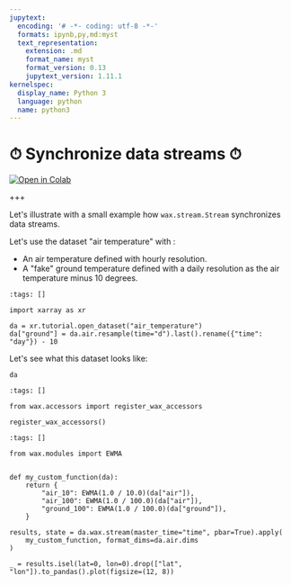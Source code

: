 ```yaml
---
jupytext:
  encoding: '# -*- coding: utf-8 -*-'
  formats: ipynb,py,md:myst
  text_representation:
    extension: .md
    format_name: myst
    format_version: 0.13
    jupytext_version: 1.11.1
kernelspec:
  display_name: Python 3
  language: python
  name: python3
---
```


# ⏱ Synchronize data streams ⏱

[![Open in Colab](https://colab.research.google.com/assets/colab-badge.svg)](https://colab.research.google.com/github/eserie/wax-ml/blob/main/docs/notebooks/02_Synchronize_data_streams.ipynb)

+++

Let's illustrate with a small example how `wax.stream.Stream` synchronizes data streams.

Let's use the dataset "air temperature" with :
- An air temperature defined with hourly resolution.
- A "fake" ground temperature defined with a daily resolution as the air temperature minus 10 degrees.

```{code-cell} ipython3
:tags: []

import xarray as xr

da = xr.tutorial.open_dataset("air_temperature")
da["ground"] = da.air.resample(time="d").last().rename({"time": "day"}) - 10
```

Let's see what this dataset looks like:

```{code-cell} ipython3
da
```

```{code-cell} ipython3
:tags: []

from wax.accessors import register_wax_accessors

register_wax_accessors()
```

```{code-cell} ipython3
:tags: []

from wax.modules import EWMA


def my_custom_function(da):
    return {
        "air_10": EWMA(1.0 / 10.0)(da["air"]),
        "air_100": EWMA(1.0 / 100.0)(da["air"]),
        "ground_100": EWMA(1.0 / 100.0)(da["ground"]),
    }
```

```{code-cell} ipython3
results, state = da.wax.stream(master_time="time", pbar=True).apply(
    my_custom_function, format_dims=da.air.dims
)
```

```{code-cell} ipython3
_ = results.isel(lat=0, lon=0).drop(["lat", "lon"]).to_pandas().plot(figsize=(12, 8))
```
